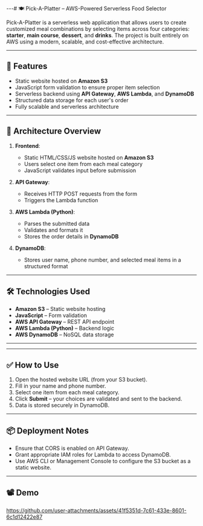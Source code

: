 ---# 🍽️ Pick-A-Platter – AWS-Powered Serverless Food Selector

Pick-A-Platter is a serverless web application that allows users to create customized meal combinations by selecting items across four categories: **starter**, **main course**, **dessert**, and **drinks**. The project is built entirely on AWS using a modern, scalable, and cost-effective architecture.

---

## 🚀 Features

- Static website hosted on **Amazon S3**
- JavaScript form validation to ensure proper item selection
- Serverless backend using **API Gateway**, **AWS Lambda**, and **DynamoDB**
- Structured data storage for each user's order
- Fully scalable and serverless architecture

---

## 🧱 Architecture Overview

1. **Frontend**:  
   - Static HTML/CSS/JS website hosted on **Amazon S3**  
   - Users select one item from each meal category  
   - JavaScript validates input before submission  

2. **API Gateway**:  
   - Receives HTTP POST requests from the form  
   - Triggers the Lambda function  

3. **AWS Lambda (Python)**:  
   - Parses the submitted data  
   - Validates and formats it  
   - Stores the order details in **DynamoDB**  

4. **DynamoDB**:  
   - Stores user name, phone number, and selected meal items in a structured format

---

## 🛠️ Technologies Used

- **Amazon S3** – Static website hosting  
- **JavaScript** – Form validation  
- **AWS API Gateway** – REST API endpoint  
- **AWS Lambda (Python)** – Backend logic  
- **AWS DynamoDB** – NoSQL data storage

---


---

## ✅ How to Use

1. Open the hosted website URL (from your S3 bucket).
2. Fill in your name and phone number.
3. Select one item from each meal category.
4. Click **Submit** – your choices are validated and sent to the backend.
5. Data is stored securely in DynamoDB.

---

## 📦 Deployment Notes

- Ensure that CORS is enabled on API Gateway.
- Grant appropriate IAM roles for Lambda to access DynamoDB.
- Use AWS CLI or Management Console to configure the S3 bucket as a static website.

---

## 📽️ Demo
https://github.com/user-attachments/assets/41f5351d-7c61-433e-8601-6c1d12422e87


